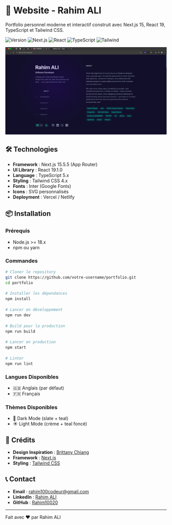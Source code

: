 # 🚀 Website - Rahim ALI

Portfolio personnel moderne et interactif construit avec Next.js 15, React 19, TypeScript et Tailwind CSS.

![Version](https://img.shields.io/badge/version-2.0.0-blue.svg)
![Next.js](https://img.shields.io/badge/Next.js-15.5.5-black)
![React](https://img.shields.io/badge/React-19.1.0-blue)
![TypeScript](https://img.shields.io/badge/TypeScript-5.x-blue)
![Tailwind](https://img.shields.io/badge/Tailwind-4.x-38bdf8)

![Screenshot 1](./public/images/website.png)

## 🛠️ Technologies

- **Framework** : Next.js 15.5.5 (App Router)
- **UI Library** : React 19.1.0
- **Language** : TypeScript 5.x
- **Styling** : Tailwind CSS 4.x
- **Fonts** : Inter (Google Fonts)
- **Icons** : SVG personnalisés
- **Deployment** : Vercel / Netlify

## 📦 Installation

### Prérequis
- Node.js >= 18.x
- npm ou yarn

### Commandes

```bash
# Cloner le repository
git clone https://github.com/votre-username/portfolio.git
cd portfolio

# Installer les dépendances
npm install

# Lancer en développement
npm run dev

# Build pour la production
npm run build

# Lancer en production
npm start

# Linter
npm run lint
```


### Langues Disponibles
- 🇬🇧 Anglais (par défaut)
- 🇫🇷 Français


### Thèmes Disponibles
- 🌙 Dark Mode (slate + teal)
- ☀️ Light Mode (crème + teal foncé)

## 🙏 Crédits

- **Design Inspiration** : [Brittany Chiang](https://brittanychiang.com/)
- **Framework** : [Next.js](https://nextjs.org/)
- **Styling** : [Tailwind CSS](https://tailwindcss.com/)

## 📞 Contact

- **Email** : rahim100codeur@gmail.com
- **LinkedIn** : [Rahim ALI](http://www.linkedin.com/in/rahim-ali-a6003226b)
- **GitHub** : [Rahim10020](https://github.com/Rahim10020)

---

Fait avec ❤️ par Rahim ALI